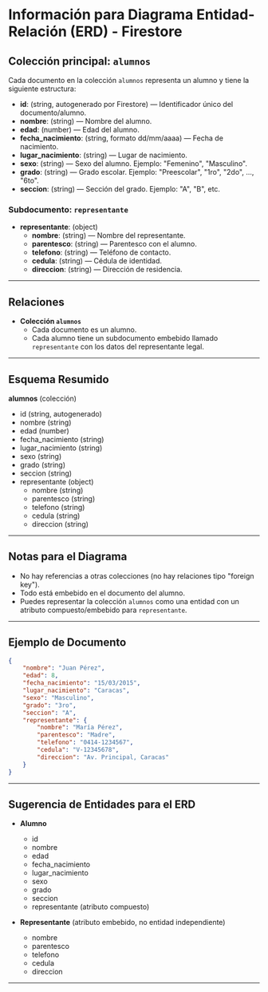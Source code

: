 # Información para Diagrama Entidad-Relación (ERD) - Firestore

## Colección principal: `alumnos`

Cada documento en la colección `alumnos` representa un alumno y tiene la siguiente estructura:

- **id**: (string, autogenerado por Firestore) — Identificador único del documento/alumno.
- **nombre**: (string) — Nombre del alumno.
- **edad**: (number) — Edad del alumno.
- **fecha_nacimiento**: (string, formato dd/mm/aaaa) — Fecha de nacimiento.
- **lugar_nacimiento**: (string) — Lugar de nacimiento.
- **sexo**: (string) — Sexo del alumno. Ejemplo: "Femenino", "Masculino".
- **grado**: (string) — Grado escolar. Ejemplo: "Preescolar", "1ro", "2do", ..., "6to".
- **seccion**: (string) — Sección del grado. Ejemplo: "A", "B", etc.

### Subdocumento: `representante`

- **representante**: (object)
  - **nombre**: (string) — Nombre del representante.
  - **parentesco**: (string) — Parentesco con el alumno.
  - **telefono**: (string) — Teléfono de contacto.
  - **cedula**: (string) — Cédula de identidad.
  - **direccion**: (string) — Dirección de residencia.

---

## Relaciones

- **Colección `alumnos`**
  - Cada documento es un alumno.
  - Cada alumno tiene un subdocumento embebido llamado `representante` con los datos del representante legal.

---

## Esquema Resumido

**alumnos** (colección)

- id (string, autogenerado)
- nombre (string)
- edad (number)
- fecha_nacimiento (string)
- lugar_nacimiento (string)
- sexo (string)
- grado (string)
- seccion (string)
- representante (object)
  - nombre (string)
  - parentesco (string)
  - telefono (string)
  - cedula (string)
  - direccion (string)

---

## Notas para el Diagrama

- No hay referencias a otras colecciones (no hay relaciones tipo "foreign key").
- Todo está embebido en el documento del alumno.
- Puedes representar la colección `alumnos` como una entidad con un atributo compuesto/embebido para `representante`.

---

## Ejemplo de Documento

```json
{
	"nombre": "Juan Pérez",
	"edad": 8,
	"fecha_nacimiento": "15/03/2015",
	"lugar_nacimiento": "Caracas",
	"sexo": "Masculino",
	"grado": "3ro",
	"seccion": "A",
	"representante": {
		"nombre": "María Pérez",
		"parentesco": "Madre",
		"telefono": "0414-1234567",
		"cedula": "V-12345678",
		"direccion": "Av. Principal, Caracas"
	}
}
```

---

## Sugerencia de Entidades para el ERD

- **Alumno**

  - id
  - nombre
  - edad
  - fecha_nacimiento
  - lugar_nacimiento
  - sexo
  - grado
  - seccion
  - representante (atributo compuesto)

- **Representante** (atributo embebido, no entidad independiente)
  - nombre
  - parentesco
  - telefono
  - cedula
  - direccion

---
